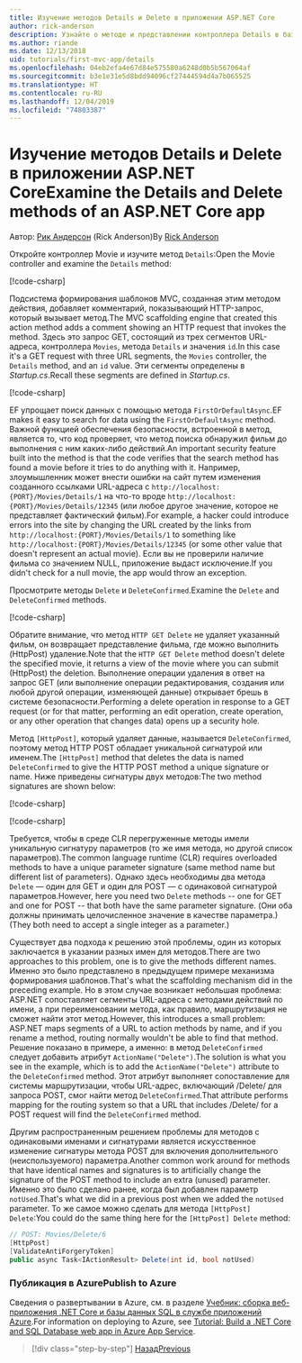 ```yaml
---
title: Изучение методов Details и Delete в приложении ASP.NET Core
author: rick-anderson
description: Узнайте о методе и представлении контроллера Details в базовом приложении ASP.NET Core MVC.
ms.author: riande
ms.date: 12/13/2018
uid: tutorials/first-mvc-app/details
ms.openlocfilehash: 04eb2efa4e67d84e575580a6248d0b5b567064af
ms.sourcegitcommit: b3e1e31e5d8bdd94096cf27444594d4a7b065525
ms.translationtype: HT
ms.contentlocale: ru-RU
ms.lasthandoff: 12/04/2019
ms.locfileid: "74803387"
---
```

# <a name="examine-the-details-and-delete-methods-of-an-aspnet-core-app"></a><span data-ttu-id="da81c-103">Изучение методов Details и Delete в приложении ASP.NET Core</span><span class="sxs-lookup"><span data-stu-id="da81c-103">Examine the Details and Delete methods of an ASP.NET Core app</span></span>

<span data-ttu-id="da81c-104">Автор: [Рик Андерсон](https://twitter.com/RickAndMSFT) (Rick Anderson)</span><span class="sxs-lookup"><span data-stu-id="da81c-104">By [Rick Anderson](https://twitter.com/RickAndMSFT)</span></span>

<span data-ttu-id="da81c-105">Откройте контроллер Movie и изучите метод `Details`:</span><span class="sxs-lookup"><span data-stu-id="da81c-105">Open the Movie controller and examine the `Details` method:</span></span>

[!code-csharp[](start-mvc/sample/MvcMovie22/Controllers/MoviesController.cs?name=snippet_details)]

<span data-ttu-id="da81c-106">Подсистема формирования шаблонов MVC, созданная этим методом действия, добавляет комментарий, показывающий HTTP-запрос, который вызывает метод.</span><span class="sxs-lookup"><span data-stu-id="da81c-106">The MVC scaffolding engine that created this action method adds a comment showing an HTTP request that invokes the method.</span></span> <span data-ttu-id="da81c-107">Здесь это запрос GET, состоящий из трех сегментов URL-адреса, контроллера `Movies`, метода `Details` и значения `id`.</span><span class="sxs-lookup"><span data-stu-id="da81c-107">In this case it's a GET request with three URL segments, the `Movies` controller, the `Details` method, and an `id` value.</span></span> <span data-ttu-id="da81c-108">Эти сегменты определены в *Startup.cs*.</span><span class="sxs-lookup"><span data-stu-id="da81c-108">Recall these segments are defined in *Startup.cs*.</span></span>

[!code-csharp[](start-mvc/sample/MvcMovie3/Startup.cs?highlight=5&name=snippet_1)]

<span data-ttu-id="da81c-109">EF упрощает поиск данных с помощью метода `FirstOrDefaultAsync`.</span><span class="sxs-lookup"><span data-stu-id="da81c-109">EF makes it easy to search for data using the `FirstOrDefaultAsync` method.</span></span> <span data-ttu-id="da81c-110">Важной функцией обеспечения безопасности, встроенной в метод, является то, что код проверяет, что метод поиска обнаружил фильм до выполнения с ним каких-либо действий.</span><span class="sxs-lookup"><span data-stu-id="da81c-110">An important security feature built into the method is that the code verifies that the search method has found a movie before it tries to do anything with it.</span></span> <span data-ttu-id="da81c-111">Например, злоумышленник может внести ошибки на сайт путем изменения созданного ссылками URL-адреса с `http://localhost:{PORT}/Movies/Details/1` на что-то вроде `http://localhost:{PORT}/Movies/Details/12345` (или любое другое значение, которое не представляет фактический фильм).</span><span class="sxs-lookup"><span data-stu-id="da81c-111">For example, a hacker could introduce errors into the site by changing the URL created by the links from `http://localhost:{PORT}/Movies/Details/1` to something like  `http://localhost:{PORT}/Movies/Details/12345` (or some other value that doesn't represent an actual movie).</span></span> <span data-ttu-id="da81c-112">Если вы не проверили наличие фильма со значением NULL, приложение выдаст исключение.</span><span class="sxs-lookup"><span data-stu-id="da81c-112">If you didn't check for a null movie, the app would throw an exception.</span></span>

<span data-ttu-id="da81c-113">Просмотрите методы `Delete` и `DeleteConfirmed`.</span><span class="sxs-lookup"><span data-stu-id="da81c-113">Examine the `Delete` and `DeleteConfirmed` methods.</span></span>

[!code-csharp[](start-mvc/sample/MvcMovie22/Controllers/MoviesController.cs?name=snippet_delete)]

<span data-ttu-id="da81c-114">Обратите внимание, что метод `HTTP GET Delete` не удаляет указанный фильм, он возвращает представление фильма, где можно выполнить (HttpPost) удаление.</span><span class="sxs-lookup"><span data-stu-id="da81c-114">Note that the `HTTP GET Delete` method doesn't delete the specified movie, it returns a view of the movie where you can submit (HttpPost) the deletion.</span></span> <span data-ttu-id="da81c-115">Выполнение операции удаления в ответ на запрос GET (или выполнение операции редактирования, создания или любой другой операции, изменяющей данные) открывает брешь в системе безопасности.</span><span class="sxs-lookup"><span data-stu-id="da81c-115">Performing a delete operation in response to a GET request (or for that matter, performing an edit operation, create operation, or any other operation that changes data) opens up a security hole.</span></span>

<span data-ttu-id="da81c-116">Метод `[HttpPost]`, который удаляет данные, называется `DeleteConfirmed`, поэтому метод HTTP POST обладает уникальной сигнатурой или именем.</span><span class="sxs-lookup"><span data-stu-id="da81c-116">The `[HttpPost]` method that deletes the data is named `DeleteConfirmed` to give the HTTP POST method a unique signature or name.</span></span> <span data-ttu-id="da81c-117">Ниже приведены сигнатуры двух методов:</span><span class="sxs-lookup"><span data-stu-id="da81c-117">The two method signatures are shown below:</span></span>

[!code-csharp[](start-mvc/sample/MvcMovie/Controllers/MoviesController.cs?name=snippet_delete2)]

[!code-csharp[](start-mvc/sample/MvcMovie/Controllers/MoviesController.cs?name=snippet_delete3)]

<span data-ttu-id="da81c-118">Требуется, чтобы в среде CLR перегруженные методы имели уникальную сигнатуру параметров (то же имя метода, но другой список параметров).</span><span class="sxs-lookup"><span data-stu-id="da81c-118">The common language runtime (CLR) requires overloaded methods to have a unique parameter signature (same method name but different list of parameters).</span></span> <span data-ttu-id="da81c-119">Однако здесь необходимы два метода `Delete` — один для GET и один для POST — с одинаковой сигнатурой параметров.</span><span class="sxs-lookup"><span data-stu-id="da81c-119">However, here you need two `Delete` methods -- one for GET and one for POST -- that both have the same parameter signature.</span></span> <span data-ttu-id="da81c-120">(Они оба должны принимать целочисленное значение в качестве параметра.)</span><span class="sxs-lookup"><span data-stu-id="da81c-120">(They both need to accept a single integer as a parameter.)</span></span>

<span data-ttu-id="da81c-121">Существует два подхода к решению этой проблемы, один из которых заключается в указании разных имен для методов.</span><span class="sxs-lookup"><span data-stu-id="da81c-121">There are two approaches to this problem, one is to give the methods different names.</span></span> <span data-ttu-id="da81c-122">Именно это было представлено в предыдущем примере механизма формирования шаблонов.</span><span class="sxs-lookup"><span data-stu-id="da81c-122">That's what the scaffolding mechanism did in the preceding example.</span></span> <span data-ttu-id="da81c-123">Но в этом случае возникает небольшая проблема: ASP.NET сопоставляет сегменты URL-адреса с методами действий по имени, а при переименовании метода, как правило, маршрутизация не сможет найти этот метод.</span><span class="sxs-lookup"><span data-stu-id="da81c-123">However, this introduces a small problem: ASP.NET maps segments of a URL to action methods by name, and if you rename a method, routing normally wouldn't be able to find that method.</span></span> <span data-ttu-id="da81c-124">Решение показано в примере, а именно: в метод `DeleteConfirmed` следует добавить атрибут `ActionName("Delete")`.</span><span class="sxs-lookup"><span data-stu-id="da81c-124">The solution is what you see in the example, which is to add the `ActionName("Delete")` attribute to the `DeleteConfirmed` method.</span></span> <span data-ttu-id="da81c-125">Этот атрибут выполняет сопоставление для системы маршрутизации, чтобы URL-адрес, включающий /Delete/ для запроса POST, смог найти метод `DeleteConfirmed`.</span><span class="sxs-lookup"><span data-stu-id="da81c-125">That attribute performs mapping for the routing system so that a URL that includes /Delete/ for a POST request will find the `DeleteConfirmed` method.</span></span>

<span data-ttu-id="da81c-126">Другим распространенным решением проблемы для методов с одинаковыми именами и сигнатурами является искусственное изменение сигнатуры метода POST для включения дополнительного (неиспользуемого) параметра.</span><span class="sxs-lookup"><span data-stu-id="da81c-126">Another common work around for methods that have identical names and signatures is to artificially change the signature of the POST method to include an extra (unused) parameter.</span></span> <span data-ttu-id="da81c-127">Именно это было сделано ранее, когда был добавлен параметр `notUsed`.</span><span class="sxs-lookup"><span data-stu-id="da81c-127">That's what we did in a previous post when we added the `notUsed` parameter.</span></span> <span data-ttu-id="da81c-128">То же самое можно сделать для метода `[HttpPost] Delete`:</span><span class="sxs-lookup"><span data-stu-id="da81c-128">You could do the same thing here for the `[HttpPost] Delete` method:</span></span>

```csharp
// POST: Movies/Delete/6
[HttpPost]
[ValidateAntiForgeryToken]
public async Task<IActionResult> Delete(int id, bool notUsed)
```

### <a name="publish-to-azure"></a><span data-ttu-id="da81c-129">Публикация в Azure</span><span class="sxs-lookup"><span data-stu-id="da81c-129">Publish to Azure</span></span>

<span data-ttu-id="da81c-130">Сведения о развертывании в Azure, см. в разделе [Учебник: сборка веб-приложения .NET Core и базы данных SQL в службе приложений Azure](/azure/app-service/app-service-web-tutorial-dotnetcore-sqldb).</span><span class="sxs-lookup"><span data-stu-id="da81c-130">For information on deploying to Azure, see [Tutorial: Build a .NET Core and SQL Database web app in Azure App Service](/azure/app-service/app-service-web-tutorial-dotnetcore-sqldb).</span></span>

> [!div class="step-by-step"]
> [<span data-ttu-id="da81c-131">Назад</span><span class="sxs-lookup"><span data-stu-id="da81c-131">Previous</span></span>](validation.md)

